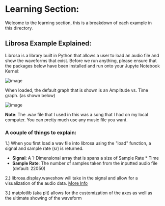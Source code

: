 # Learning Section:
Welcome to the learning section, this is a breakdown of each example in this directory.

## Librosa Example Explained:

Librosa is a library built in Python that allows a user to load an audio file and show the waveforms that exist. Before we run anything, please ensure that the packages below have been installed and run onto your Jupyte Notebook Kernel:

![image](https://github.com/user-attachments/assets/172e4cd1-663d-4486-bab3-427d9dab50cb)


When loaded, the default graph that is shown is an Amplitude vs. Time graph. (as shown below)

![image](https://github.com/user-attachments/assets/f61d61d9-543d-48d5-9566-85dcfa183552)

**Note**: The .wav file that I used in this was a song that I had on my local computer. You can pretty much use any music file you want. 

### A couple of things to explain:
1.) When you first load a wav file into librosa using the "load" function, a signal and sample rate (sr) is returned. 
  - **Signal**: A 1-Dimensional array that is spans a size of Sample Rate * Time
  - **Sample Rate**: The number of samples taken from the inputted audio file (default: 22050)

2.) librosa.display.waveshow will take in the signal and allow for a visualization of the audio data. [More Info](https://librosa.org/doc/main/generated/librosa.display.waveshow.html)

3.) matplotlib (aka plt) allows for the customization of the axes as well as the ultimate showing of the waveform

